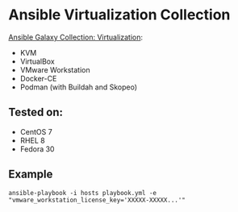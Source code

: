 Ansible Virtualization Collection
=================================

[Ansible Galaxy Collection: Virtualization](https://galaxy.ansible.com/crivetimihai/Virtualization):

- KVM
- VirtualBox
- VMware Workstation
- Docker-CE
- Podman (with Buildah and Skopeo)

Tested on:
----------

- CentOS 7
- RHEL 8
- Fedora 30

Example
-------

```
ansible-playbook -i hosts playbook.yml -e "vmware_workstation_license_key='XXXXX-XXXXX...'"
```

